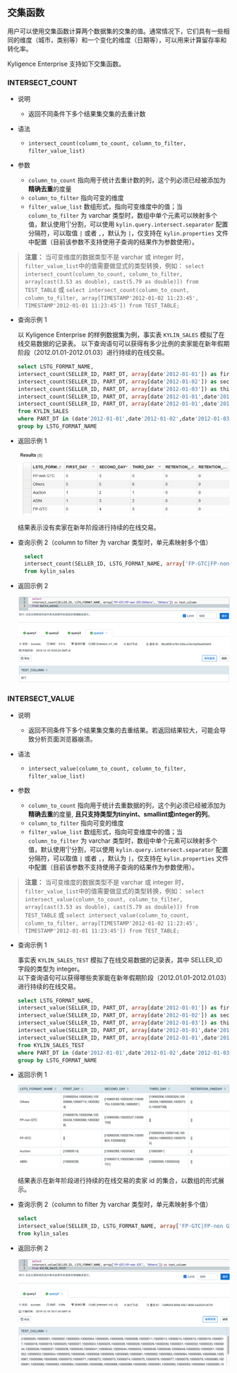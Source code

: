 ## 交集函数

用户可以使用交集函数计算两个数据集的交集的值。通常情况下，它们具有一些相同的维度（城市，类别等）和一个变化的维度（日期等），可以用来计算留存率和转化率。

Kyligence Enterprise 支持如下交集函数。



### INTERSECT_COUNT

- 说明

  - 返回不同条件下多个结果集交集的去重计数

- 语法

  - `intersect_count(column_to_count, column_to_filter, filter_value_list)`

- 参数

  - `column_to_count` 指向用于统计去重计数的列，这个列必须已经被添加为**精确去重**的度量
  - `column_to_filter` 指向可变的维度
  - `filter_value_list` 数组形式，指向可变维度中的值；当 `column_to_filter` 为 varchar 类型时，数组中单个元素可以映射多个值，默认使用'|'分割，可以使用 `kylin.query.intersect.separator` 配置分隔符，可以取值 `|` 或者 `,`，默认为 `|`，仅支持在 `kylin.properties` 文件中配置（目前该参数不支持使用子查询的结果作为参数使用）。

> **注意：** 当可变维度的数据类型不是 varchar 或 integer 时，`filter_value_list`中的值需要做显式的类型转换，例如：
> `select intersect_count(column_to_count, column_to_filter, array[cast(3.53 as double), cast(5.79 as double)]) from TEST_TABLE`
> 或 `select intersect_count(column_to_count, column_to_filter, array[TIMESTAMP'2012-01-02 11:23:45', TIMESTAMP'2012-01-01 11:23:45']) from TEST_TABLE;`

- 查询示例 1

  以 Kyligence Enterprise 的样例数据集为例，事实表 `KYLIN_SALES` 模拟了在线交易数据的记录表。
以下查询语句可以获得有多少比例的卖家能在新年假期阶段（2012.01.01-2012.01.03）进行持续的在线交易。

  ```sql
  select LSTG_FORMAT_NAME,
  intersect_count(SELLER_ID, PART_DT, array[date'2012-01-01']) as first_day,
  intersect_count(SELLER_ID, PART_DT, array[date'2012-01-02']) as second_day,
  intersect_count(SELLER_ID, PART_DT, array[date'2012-01-03']) as third_day,
  intersect_count(SELLER_ID, PART_DT, array[date'2012-01-01',date'2012-01-02']) as retention_oneday, 
  intersect_count(SELLER_ID, PART_DT, array[date'2012-01-01',date'2012-01-02',date'2012-01-03']) as retention_twoday 
  from KYLIN_SALES
  where PART_DT in (date'2012-01-01',date'2012-01-02',date'2012-01-03')
  group by LSTG_FORMAT_NAME
  ```

- 返回示例 1

  ![](images/intersect_count.1.png)
  
  结果表示没有卖家在新年阶段进行持续的在线交易。
  
- 查询示例 2（column to filter 为 varchar 类型时，单元素映射多个值）

  ```sql
    select 
    intersect_count(SELLER_ID, LSTG_FORMAT_NAME, array['FP-GTC|FP-non GTC|Others', 'Others']) as test_column
    from kylin_sales
  ```

- 返回示例 2

  ![](images/intersect_count.2.png)

### INTERSECT_VALUE	

- 说明	

  - 返回不同条件下多个结果集交集的去重结果。若返回结果较大，可能会导致分析页面浏览器崩溃。

- 语法	

  - `intersect_value(column_to_count, column_to_filter, filter_value_list)`	

- 参数	

  - `column_to_count` 指向用于统计去重数据的列，这个列必须已经被添加为**精确去重**的度量, **且只支持类型为tinyint、smallint或integer的列**。	
  - `column_to_filter` 指向可变的维度	
  - `filter_value_list` 数组形式，指向可变维度中的值；当 `column_to_filter` 为 varchar 类型时，数组中单个元素可以映射多个值，默认使用'|'分割，可以使用 `kylin.query.intersect.separator` 配置分隔符，可以取值 `|` 或者 `,`，默认为 `|`，仅支持在 `kylin.properties` 文件中配置（目前该参数不支持使用子查询的结果作为参数使用）。	

> **注意：** 当可变维度的数据类型不是 varchar 或 integer 时，`filter_value_list`中的值需要做显式的类型转换，例如：
> `select intersect_value(column_to_count, column_to_filter, array[cast(3.53 as double), cast(5.79 as double)]) from TEST_TABLE`
> 或 `select intersect_value(column_to_count, column_to_filter, array[TIMESTAMP'2012-01-02 11:23:45', TIMESTAMP'2012-01-01 11:23:45']) from TEST_TABLE;`

- 查询示例 1	

  事实表 `KYLIN_SALES_TEST`  模拟了在线交易数据的记录表，其中 SELLER_ID 字段的类型为 integer。	
以下查询语句可以获得哪些卖家能在新年假期阶段（2012.01.01-2012.01.03）进行持续的在线交易。	

  ```sql	
  select LSTG_FORMAT_NAME,	
  intersect_value(SELLER_ID, PART_DT, array[date'2012-01-01']) as first_day,	
  intersect_value(SELLER_ID, PART_DT, array[date'2012-01-02']) as second_day,	
  intersect_value(SELLER_ID, PART_DT, array[date'2012-01-03']) as third_day,	
  intersect_value(SELLER_ID, PART_DT, array[date'2012-01-01',date'2012-01-02']) as retention_oneday, 	
  intersect_value(SELLER_ID, PART_DT, array[date'2012-01-01',date'2012-01-02',date'2012-01-03']) as retention_twoday 	
  from KYLIN_SALES_TEST	
  where PART_DT in (date'2012-01-01',date'2012-01-02',date'2012-01-03')	
  group by LSTG_FORMAT_NAME	
  ```	

- 返回示例 1	

  ![](images/intersect_value.1.png)	

  结果表示在新年阶段进行持续的在线交易的卖家 id 的集合，以数组的形式展示。	

- 查询示例 2（column to filter 为 varchar 类型时，单元素映射多个值）	

  ```sql	
  select 	
  intersect_value(SELLER_ID, LSTG_FORMAT_NAME, array['FP-GTC|FP-non GTC|Others', 'Others']) as test_column	
  from kylin_sales	
  ```	

- 返回示例 2	

  ![](images/intersect_value.2.png)